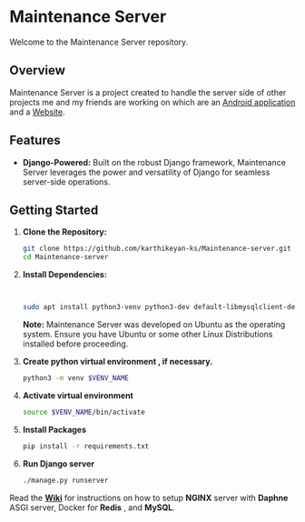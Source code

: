 # Maintenance Server

Welcome to the Maintenance Server repository.

## Overview

Maintenance Server is a project created to handle the server side of other projects me and my friends are working on which are an [Android application](https://github.com/SUFIYANJT/application32) and a [Website](https://github.com/karthikeyan-ks/Maintenance-client/).

## Features

- **Django-Powered:** Built on the robust Django framework, Maintenance Server leverages the power and versatility of Django for seamless server-side operations.

## Getting Started

1. **Clone the Repository:**
    ```bash
    git clone https://github.com/karthikeyan-ks/Maintenance-server.git
    cd Maintenance-server
    ```

2. **Install Dependencies:**
    ```bash
    
    
    sudo apt install python3-venv python3-dev default-libmysqlclient-dev build-essential pkg-config python3-pip gcc gdb
    
    
    ```

    **Note:** Maintenance Server was developed on Ubuntu as the operating system. Ensure you have Ubuntu or some other Linux Distributions installed before proceeding.

3. **Create python virtual environment , if necessary.**
    
    ```bash
    python3 -m venv $VENV_NAME
    ```
4. **Activate virtual environment**
    ```bash
    source $VENV_NAME/bin/activate
    ```
5. **Install Packages**
    ```bash
    pip install -r requirements.txt
    ```
6. **Run Django server**
    ```bash
    ./manage.py runserver
    ```
    
Read the [**Wiki**](https://github.com/karthikeyan-ks/Maintenance-server/wiki) for instructions on how to setup **NGINX** server with **Daphne** ASGI server, Docker for **Redis** , and **MySQL**.
